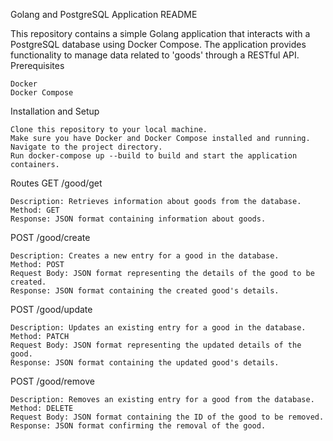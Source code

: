 Golang and PostgreSQL Application README

This repository contains a simple Golang application that interacts with a PostgreSQL database using Docker Compose. The application provides functionality to manage data related to 'goods' through a RESTful API.
Prerequisites

    Docker
    Docker Compose

Installation and Setup

    Clone this repository to your local machine.
    Make sure you have Docker and Docker Compose installed and running.
    Navigate to the project directory.
    Run docker-compose up --build to build and start the application containers.

Routes
GET /good/get

    Description: Retrieves information about goods from the database.
    Method: GET
    Response: JSON format containing information about goods.

POST /good/create

    Description: Creates a new entry for a good in the database.
    Method: POST
    Request Body: JSON format representing the details of the good to be created.
    Response: JSON format containing the created good's details.

POST /good/update

    Description: Updates an existing entry for a good in the database.
    Method: PATCH
    Request Body: JSON format representing the updated details of the good.
    Response: JSON format containing the updated good's details.

POST /good/remove

    Description: Removes an existing entry for a good from the database.
    Method: DELETE
    Request Body: JSON format containing the ID of the good to be removed.
    Response: JSON format confirming the removal of the good.
